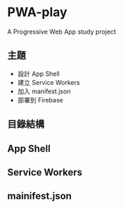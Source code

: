 # PWA-play
A Progressive Web App study project

## 主題
* 設計 App Shell
* 建立 Service Workers
* 加入 manifest.json
* 部署到 Firebase

## 目錄結構


## App Shell

## Service Workers

## mainifest.json
